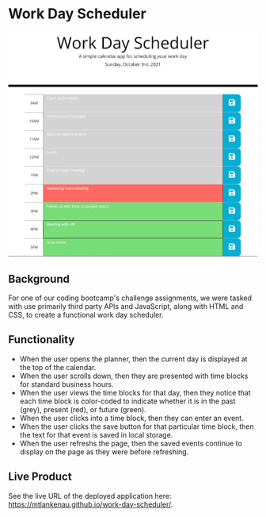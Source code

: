 # Work Day Scheduler

<img src="assets/images/readme-screenshot.jpg" alt="Example of work day scheduler">

## Background
For one of our coding bootcamp's challenge assignments, we were tasked with use primarily third party APIs and JavaScript, along with HTML and CSS, to create a functional work day scheduler.

## Functionality
* When the user opens the planner, then the current day is displayed at the top of the calendar.
* When the user scrolls down, then they are presented with time blocks for standard business hours.
* When the user views the time blocks for that day, then they notice that each time block is color-coded to indicate whether it is in the past (grey), present (red), or future (green).
* When the user clicks into a time block, then they can enter an event.
* When the user clicks the save button for that particular time block, then the text for that event is saved in local storage.
* When the user refreshs the page, then the saved events continue to display on the page as they were before refreshing.

## Live Product

See the live URL of the deployed application here: https://mtlankenau.github.io/work-day-scheduler/.